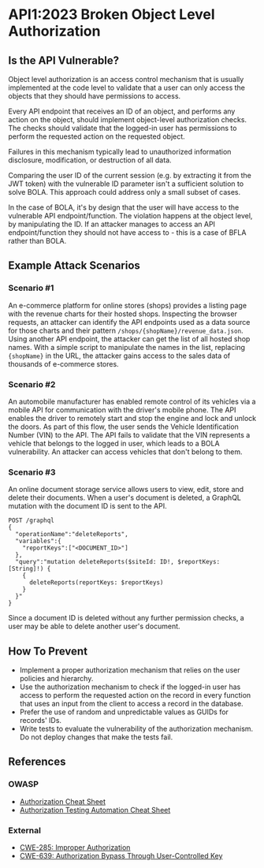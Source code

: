 API1:2023 Broken Object Level Authorization
===========================================

## Is the API Vulnerable?

Object level authorization is an access control mechanism that is usually
implemented at the code level to validate that a user can only access the
objects that they should have permissions to access.

Every API endpoint that receives an ID of an object, and performs any action
on the object, should implement object-level authorization checks. The checks
should validate that the logged-in user has permissions to perform the
requested action on the requested object.

Failures in this mechanism typically lead to unauthorized information
disclosure, modification, or destruction of all data.

Comparing the user ID of the current session (e.g. by extracting it from the
JWT token) with the vulnerable ID parameter isn't a sufficient solution to
solve BOLA. This approach could address only a small subset of cases.

In the case of BOLA, it's by design that the user will have access to the
vulnerable API endpoint/function. The violation happens at the object level,
by manipulating the ID. If an attacker manages to access an API
endpoint/function they should not have access to - this is a case of BFLA
rather than BOLA.

## Example Attack Scenarios

### Scenario #1

An e-commerce platform for online stores (shops) provides a listing page with
the revenue charts for their hosted shops. Inspecting the browser requests, an
attacker can identify the API endpoints used as a data source for those charts
and their pattern `/shops/{shopName}/revenue_data.json`. Using another API
endpoint, the attacker can get the list of all hosted shop names. With a
simple script to manipulate the names in the list, replacing `{shopName}` in
the URL, the attacker gains access to the sales data of thousands of e-commerce
stores.

### Scenario #2

An automobile manufacturer has enabled remote control of its vehicles via a
mobile API for communication with the driver's mobile phone. The API enables
the driver to remotely start and stop the engine and lock and unlock the doors.
As part of this flow, the user sends the Vehicle Identification Number (VIN) to
the API.
The API fails to validate that the VIN represents a vehicle that belongs to the
logged in user, which leads to a BOLA vulnerability. An attacker can access
vehicles that don't belong to them.

### Scenario #3

An online document storage service allows users to view, edit, store and delete
their documents. When a user's document is deleted, a GraphQL mutation with the
document ID is sent to the API.

```
POST /graphql
{
  "operationName":"deleteReports",
  "variables":{
    "reportKeys":["<DOCUMENT_ID>"]
  },
  "query":"mutation deleteReports($siteId: ID!, $reportKeys: [String]!) {
    {
      deleteReports(reportKeys: $reportKeys)
    }
  }"
}
```

Since a document ID is deleted without any further permission checks, a user
may be able to delete another user's document.

## How To Prevent

* Implement a proper authorization mechanism that relies on the user policies
  and hierarchy.
* Use the authorization mechanism to check if the logged-in user has access to
  perform the requested action on the record in every function that uses an
  input from the client to access a record in the database.
* Prefer the use of random and unpredictable values as GUIDs for records' IDs.
* Write tests to evaluate the vulnerability of the authorization mechanism. Do
  not deploy changes that make the tests fail.


## References

### OWASP

* [Authorization Cheat Sheet][1]
* [Authorization Testing Automation Cheat Sheet][2]

### External

* [CWE-285: Improper Authorization][3]
* [CWE-639: Authorization Bypass Through User-Controlled Key][4]

[1]: https://cheatsheetseries.owasp.org/cheatsheets/Authorization_Cheat_Sheet.html
[2]: https://cheatsheetseries.owasp.org/cheatsheets/Authorization_Testing_Automation_Cheat_Sheet.html
[3]: https://cwe.mitre.org/data/definitions/285.html
[4]: https://cwe.mitre.org/data/definitions/639.html

